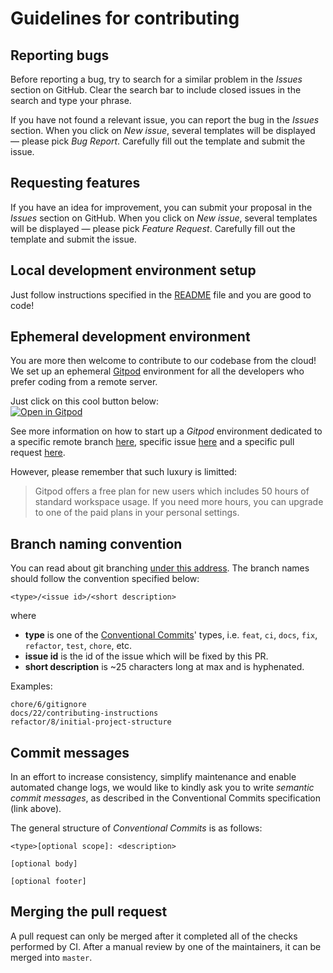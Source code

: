 # Guidelines for contributing

## Reporting bugs

Before reporting a bug, try to search for a similar problem in the *Issues* section on GitHub. Clear the search bar to include closed issues in the search and type your phrase.

If you have not found a relevant issue, you can report the bug in the *Issues* section. When you click on *New issue*, several templates will be displayed — please pick *Bug Report*. Carefully fill out the template and submit the issue.

## Requesting features

If you have an idea for improvement, you can submit your proposal in the *Issues* section on GitHub. When you click on *New issue*, several templates will be displayed — please pick *Feature Request*. Carefully fill out the template and submit the issue.

## Local development environment setup

Just follow instructions specified in the [README](README.md#installation) file and you are good to code!

## Ephemeral development environment

You are more then welcome to contribute to our codebase from the cloud! We set up an ephemeral [Gitpod](https://www.gitpod.io) environment for all the developers who prefer coding from a remote server.

Just click on this cool button below:  
[![Open in Gitpod](https://gitpod.io/button/open-in-gitpod.svg)](https://gitpod.io/#https://github.com/AngryMaciek/warlock)

See more information on how to start up a _Gitpod_ environment dedicated to a specific remote branch [here](https://www.gitpod.io/docs/introduction/learn-gitpod/context-url#branch-and-commit-contexts), specific issue [here](https://www.gitpod.io/docs/introduction/learn-gitpod/context-url#issue-context) and a specific pull request [here](https://www.gitpod.io/docs/introduction/learn-gitpod/context-url#pullmerge-request-context).

However, please remember that such luxury is limitted:
> Gitpod offers a free plan for new users which includes 50 hours of standard workspace usage.
>If you need more hours, you can upgrade to one of the paid plans in your personal settings.

## Branch naming convention

You can read about git branching [under this address](https://git-scm.com/book/en/v2/Git-Branching-Basic-Branching-and-Merging). The branch names should follow the convention specified below:

```
<type>/<issue id>/<short description>
```

where

- **type** is one of the [Conventional Commits](https://www.conventionalcommits.org/en/v1.0.0/)' types, i.e. `feat`, `ci`, `docs`, `fix`, `refactor`, `test`, `chore`, etc.
- **issue id** is the id of the issue which will be fixed by this PR.
- **short description** is ~25 characters long at max and is hyphenated.

Examples:

```
chore/6/gitignore
docs/22/contributing-instructions
refactor/8/initial-project-structure
```

## Commit messages

In an effort to increase consistency, simplify maintenance and enable automated
change logs, we would like to kindly ask you to write _semantic commit
messages_, as described in the Conventional Commits
specification (link above).

The general structure of _Conventional Commits_ is as follows:

```console
<type>[optional scope]: <description>

[optional body]

[optional footer]
```

## Merging the pull request

A pull request can only be merged after it completed all of the checks performed by CI. After a manual review by one of the maintainers, it can be merged into `master`.
